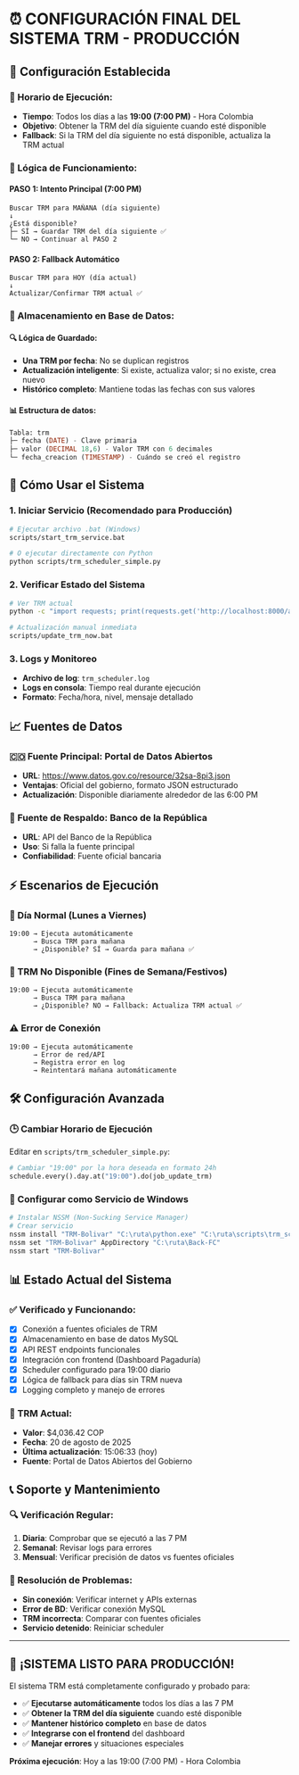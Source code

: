 # ⏰ CONFIGURACIÓN FINAL DEL SISTEMA TRM - PRODUCCIÓN

## 🎯 **Configuración Establecida**

### **📅 Horario de Ejecución:**
- **Tiempo**: Todos los días a las **19:00 (7:00 PM)** - Hora Colombia
- **Objetivo**: Obtener la TRM del día siguiente cuando esté disponible
- **Fallback**: Si la TRM del día siguiente no está disponible, actualiza la TRM actual

### **🔄 Lógica de Funcionamiento:**

#### **PASO 1: Intento Principal (7:00 PM)**
```
Buscar TRM para MAÑANA (día siguiente)
↓
¿Está disponible?
├─ SÍ → Guardar TRM del día siguiente ✅
└─ NO → Continuar al PASO 2
```

#### **PASO 2: Fallback Automático**
```
Buscar TRM para HOY (día actual)
↓
Actualizar/Confirmar TRM actual ✅
```

### **💾 Almacenamiento en Base de Datos:**

#### **🔍 Lógica de Guardado:**
- **Una TRM por fecha**: No se duplican registros
- **Actualización inteligente**: Si existe, actualiza valor; si no existe, crea nuevo
- **Histórico completo**: Mantiene todas las fechas con sus valores

#### **📊 Estructura de datos:**
```sql
Tabla: trm
├─ fecha (DATE) - Clave primaria
├─ valor (DECIMAL 18,6) - Valor TRM con 6 decimales
└─ fecha_creacion (TIMESTAMP) - Cuándo se creó el registro
```

## 🚀 **Cómo Usar el Sistema**

### **1. Iniciar Servicio (Recomendado para Producción)**
```bash
# Ejecutar archivo .bat (Windows)
scripts/start_trm_service.bat

# O ejecutar directamente con Python
python scripts/trm_scheduler_simple.py
```

### **2. Verificar Estado del Sistema**
```bash
# Ver TRM actual
python -c "import requests; print(requests.get('http://localhost:8000/api/v1/trm/current').json())"

# Actualización manual inmediata
scripts/update_trm_now.bat
```

### **3. Logs y Monitoreo**
- **Archivo de log**: `trm_scheduler.log`
- **Logs en consola**: Tiempo real durante ejecución
- **Formato**: Fecha/hora, nivel, mensaje detallado

## 📈 **Fuentes de Datos**

### **🇨🇴 Fuente Principal: Portal de Datos Abiertos**
- **URL**: https://www.datos.gov.co/resource/32sa-8pi3.json
- **Ventajas**: Oficial del gobierno, formato JSON estructurado
- **Actualización**: Disponible diariamente alrededor de las 6:00 PM

### **🏦 Fuente de Respaldo: Banco de la República**
- **URL**: API del Banco de la República
- **Uso**: Si falla la fuente principal
- **Confiabilidad**: Fuente oficial bancaria

## ⚡ **Escenarios de Ejecución**

### **📅 Día Normal (Lunes a Viernes)**
```
19:00 → Ejecuta automáticamente
      → Busca TRM para mañana
      → ¿Disponible? SÍ → Guarda para mañana ✅
```

### **🔄 TRM No Disponible (Fines de Semana/Festivos)**
```
19:00 → Ejecuta automáticamente
      → Busca TRM para mañana
      → ¿Disponible? NO → Fallback: Actualiza TRM actual ✅
```

### **⚠️ Error de Conexión**
```
19:00 → Ejecuta automáticamente
      → Error de red/API
      → Registra error en log
      → Reintentará mañana automáticamente
```

## 🛠️ **Configuración Avanzada**

### **🕒 Cambiar Horario de Ejecución**
Editar en `scripts/trm_scheduler_simple.py`:
```python
# Cambiar "19:00" por la hora deseada en formato 24h
schedule.every().day.at("19:00").do(job_update_trm)
```

### **🔧 Configurar como Servicio de Windows**
```bash
# Instalar NSSM (Non-Sucking Service Manager)
# Crear servicio
nssm install "TRM-Bolivar" "C:\ruta\python.exe" "C:\ruta\scripts\trm_scheduler_simple.py"
nssm set "TRM-Bolivar" AppDirectory "C:\ruta\Back-FC"
nssm start "TRM-Bolivar"
```

## 📊 **Estado Actual del Sistema**

### **✅ Verificado y Funcionando:**
- [x] Conexión a fuentes oficiales de TRM
- [x] Almacenamiento en base de datos MySQL
- [x] API REST endpoints funcionales
- [x] Integración con frontend (Dashboard Pagaduría)
- [x] Scheduler configurado para 19:00 diario
- [x] Lógica de fallback para días sin TRM nueva
- [x] Logging completo y manejo de errores

### **🎯 TRM Actual:**
- **Valor**: $4,036.42 COP
- **Fecha**: 20 de agosto de 2025
- **Última actualización**: 15:06:33 (hoy)
- **Fuente**: Portal de Datos Abiertos del Gobierno

## 📞 **Soporte y Mantenimiento**

### **🔍 Verificación Regular:**
1. **Diaria**: Comprobar que se ejecutó a las 7 PM
2. **Semanal**: Revisar logs para errores
3. **Mensual**: Verificar precisión de datos vs fuentes oficiales

### **🚨 Resolución de Problemas:**
- **Sin conexión**: Verificar internet y APIs externas
- **Error de BD**: Verificar conexión MySQL
- **TRM incorrecta**: Comparar con fuentes oficiales
- **Servicio detenido**: Reiniciar scheduler

---

## 🎉 **¡SISTEMA LISTO PARA PRODUCCIÓN!**

El sistema TRM está completamente configurado y probado para:
- ✅ **Ejecutarse automáticamente** todos los días a las 7 PM
- ✅ **Obtener la TRM del día siguiente** cuando esté disponible
- ✅ **Mantener histórico completo** en base de datos
- ✅ **Integrarse con el frontend** del dashboard
- ✅ **Manejar errores** y situaciones especiales

**Próxima ejecución**: Hoy a las 19:00 (7:00 PM) - Hora Colombia
